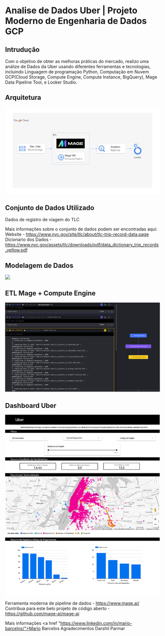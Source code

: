 # Analise de Dados Uber | Projeto Moderno de Engenharia de Dados GCP

## Intrudução
Com o objetivo de obter as melhoras práticas do mercado, realizo uma análize de Dados da Uber usando diferentes ferramentas e tecnologias, incluindo Linguagem de programação Python, Computação em Nuvem GCP(Cloud Storage, Compute Engine, Compute Instance, BigQuery), Mage Data Pipeline Tool, e Looker Studio. 

## Arquitetura
<img src="arquitetura.jpg">

## Conjunto de Dados Utilizado
Dados de registro de viagem do TLC

Mais informações sobre o conjunto de dados podem ser encontradas aqui:
Website - https://www.nyc.gov/site/tlc/about/tlc-trip-record-data.page
Dicionario dos Dados - https://www.nyc.gov/assets/tlc/downloads/pdf/data_dictionary_trip_records_yellow.pdf

## Modelagem de Dados
<img src="modelagem_de_dados.jpeg">

## ETL Mage + Compute Engine
<img src="ETL_no_mage.png">

## Dashboard Uber
<img src="Dashboard_Uber.jpg">

Ferramenta moderna de pipeline de dados - https://www.mage.ai/
Contribua para este belo projeto de código aberto - https://github.com/mage-ai/mage-ai

Mais informações <a href "https://www.linkedin.com/in/mario-barcelos/">Mario Barcelos</a>
Agradecimentos Darshil Parmar
